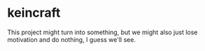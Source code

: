 # keincraft
This project might turn into something, but we might also just lose motivation and do nothing, I guess we'll see.
